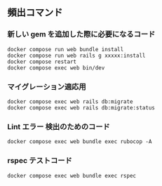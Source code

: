 ## 頻出コマンド



### 新しい gem を追加した際に必要になるコード

```
docker compose run web bundle install
docker compose run web rails g xxxxx:install
docker compose restart
docker compose exec web bin/dev
```



### マイグレーション適応用

```
docker compose exec web rails db:migrate
docker compose exec web rails db:migrate:status
```



### Lint エラー 検出のためのコード

```
docker compose exec web bundle exec rubocop -A
```



### rspec テストコード

```
docker compose exec web bundle exec rspec
```

